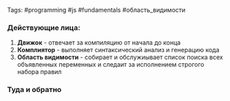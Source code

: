 Tags: #programming #js #fundamentals #область_видимости 

### Действующие лица: 
1) **Движок**  - отвечает за компиляцию от начала до конца
2) **Комплиятор** - выполняет синтаксический анализ и генерацию кода
3) **Область видимости** - собирает и обслужиывает список поиска всех объявленных переменных и следаит за исполнением строгого набора правил 
### Туда и обратно
